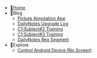 * [🌴Home](/)
* 📜Blog
  - [Picture Annotation App](Articles/20240828.md)
  - [DailyNotes Upgrade Log](Articles/20231126.md)
  - [C1:Subject#2 Training](Articles/20231128.md)
  - [C1:Subject#3 Training](Articles/20240109.md)
  - [DailyNotes Req Segment](Articles/20220501.md)
* 🚀Explore
  - [Control Android Device (No Screen)](Articles/20240607.md)